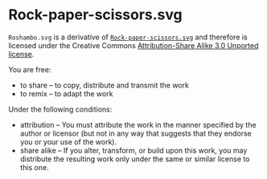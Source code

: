 # Rock-paper-scissors.svg
`Roshambo.svg` is a derivative of [`Rock-paper-scissors.svg`](https://commons.wikimedia.org/wiki/File:Rock-paper-scissors.svg) and therefore is licensed under the Creative Commons [Attribution-Share Alike 3.0 Unported license](https://creativecommons.org/licenses/by-sa/3.0/deed.en).	

You are free:
* to share – to copy, distribute and transmit the work
* to remix – to adapt the work

Under the following conditions:
* attribution – You must attribute the work in the manner specified by the author or licensor (but not in any way that suggests that they endorse you or your use of the work).
* share alike – If you alter, transform, or build upon this work, you may distribute the resulting work only under the same or similar license to this one.

